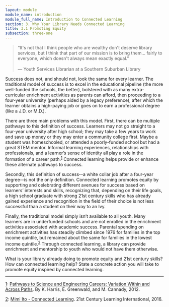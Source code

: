 ```yaml
---
layout: module
module_name: introduction
module_full_name: Introduction to Connected Learning
section: 3. Why Your Library Needs Connected Learning
title: 3.1 Promoting Equity
subsection: three-one
---
```

<!-- Quote from INTS_056 -->

> “It's not that I think people who are wealthy don't deserve library services, but I think that part of our mission is to bring them... fairly to everyone, which doesn't always mean exactly equal.”<br/><br/>— Youth Services Librarian at a Southern Suburban Library

Success does not, and should not, look the same for every learner. The traditional model of success is to excel in the educational pipeline (the more well-funded the schools, the better), bolstered with as many extra-curricular enrichment activities as parents can afford, then proceeding to a four-year university (perhaps aided by a legacy preference), after which the learner obtains a high-paying job or goes on to earn a professional degree (like a J.D. or M.D.). 

There are three main problems with this model. First, there can be multiple pathways to this definition of success. Learners may not go straight to a four-year university after high school; they may take a few years to work and save up money or they may enter a community college first. Maybe a student was homeschooled, or attended a poorly-funded school but had a great STEM mentor. Informal learning experiences, relationships with professionals, and a learner’s sense of identity all play a role in the formation of a career path.<sup><a name="1" href="#fn1">1</a></sup> Connected learning helps provide or enhance these alternate pathways to success. 

Secondly, this definition of success--a white collar job after a four-year degree--is not the only definition. Connected learning promotes equity by supporting and celebrating different avenues for success based on learners’ interests and skills, recognizing that, depending on their life goals, a high school graduate with strong 21st century skills who has already gained experience and recognition in the field of their choice is not less successful than a student on their way to an Ivy.

Finally, the traditional model simply isn’t available to all youth. Many learners are in underfunded schools and are not enrolled in the enrichment activities associated with academic success. Parental spending on enrichment activities has steadily climbed since 1976 for families in the top income quintile, but remained about the same for families in the lowest income quintile.<sup><a name="2" href="#fn2">2</a></sup> Through connected learning, a library can provide enrichment and mentorship to youth who would not have them otherwise. 

<div class="reflection">
	What is your library already doing to promote equity and 21st century skills? How can connected learning help? State a concrete action you will take to promote equity inspired by connected learning. 
</div>

<hr/>

<a name="fn1" href="#1">1</a>: [Pathways to Science and Engineering Careers: Variation Within and Across Paths](http://www.activationlab.org/research/#aera2012). By K. Harris, E. Greenwald, and M. Cannady, 2012. 

<a name="fn2" href="#2">2</a>: [Mimi Ito - Connected Learning](https://www.youtube.com/watch?v=0MwbjCwznZY). 21st Century Learning International, 2016.
